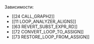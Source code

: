 

Зависимости:
- [[24 CALL_GRAPH2]]
- [[11 LOOP_ANALYZER_ALIGNS]]
- [[63 REVERT_SUBST_EXPR_RD]]
- [[72 CONVERT_LOOP_TO_ASSIGN]]
- [[73 RESTORE_LOOP_FROM_ASSIGN]]
